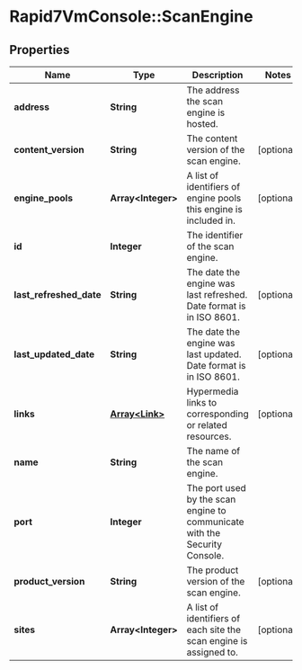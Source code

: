 # Rapid7VmConsole::ScanEngine

## Properties
Name | Type | Description | Notes
------------ | ------------- | ------------- | -------------
**address** | **String** | The address the scan engine is hosted. | 
**content_version** | **String** | The content version of the scan engine. | [optional] 
**engine_pools** | **Array&lt;Integer&gt;** | A list of identifiers of engine pools this engine is included in. | [optional] 
**id** | **Integer** | The identifier of the scan engine. | 
**last_refreshed_date** | **String** | The date the engine was last refreshed. Date format is in ISO 8601. | [optional] 
**last_updated_date** | **String** | The date the engine was last updated. Date format is in ISO 8601. | [optional] 
**links** | [**Array&lt;Link&gt;**](Link.md) | Hypermedia links to corresponding or related resources. | [optional] 
**name** | **String** | The name of the scan engine. | 
**port** | **Integer** | The port used by the scan engine to communicate with the Security Console. | 
**product_version** | **String** | The product version of the scan engine. | [optional] 
**sites** | **Array&lt;Integer&gt;** | A list of identifiers of each site the scan engine is assigned to. | [optional] 


